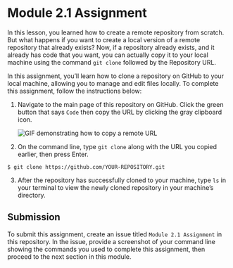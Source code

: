 # Module 2.1 Assignment

In this lesson, you learned how to create a remote repository from scratch. But what happens if you want to create a local version of a remote repository that already exists? Now, if a repository already exists, and it already has code that you want, you can actually copy it to your local machine using the command `git clone` followed by the Repository URL.  

In this assignment, you’ll learn how to clone a repository on GitHub to your local machine, allowing you to manage and edit files locally. To complete this assignment, follow the instructions below:

1. Navigate to the main page of this repository on GitHub. Click the green button that says `Code` then copy the URL by clicking the gray clipboard icon.  
 
     ![GIF demonstrating how to copy a remote URL](https://github.com/github-campus-advisors/Campus-Advisor-Training/blob/master/Module%202/assets/clone-code.gif)

2. On the command line, type `git clone` along with the URL you copied earlier, then press Enter.  
```
$ git clone https://github.com/YOUR-REPOSITORY.git
```

3. After the repository has successfully cloned to your machine, type `ls` in your terminal to view the newly cloned repository in your machine’s directory.

## Submission
To submit this assignment, create an issue titled `Module 2.1 Assignment` in this repository. In the issue, provide a screenshot of your command line showing the commands you used to complete this assignment, then proceed to the next section in this module.
